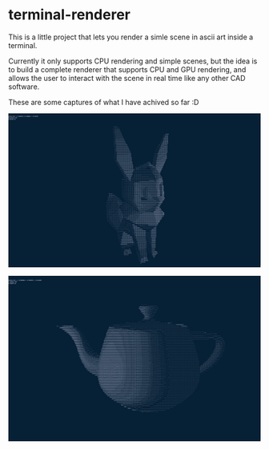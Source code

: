 # terminal-renderer
This is a little project that lets you render a simle scene in ascii art inside a terminal.

Currently it only supports CPU rendering and simple scenes, but the idea is to build a complete renderer that supports CPU and GPU rendering, and allows the user to interact with the scene in real time like any other CAD software.

These are some captures of what I have achived so far :D

![Eevee](./images/eevee.png "Eeeve (400 Polygons at 60 fps)")

![Teapot](./images/teapot.png "Teapot ( ~90 000 Polygons at 2 fps)")

